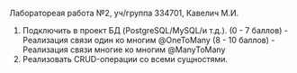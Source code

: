 
Лаборатореая работа №2, уч/группа 334701, Кавелич М.И.

1. Подключить в проект БД (PostgreSQL/MySQL/и т.д.).
 (0 - 7 баллов) - Реализация связи один ко многим @OneToMany
 (8 - 10 баллов) - Реализация связи многие ко многим @ManyToMany
 2. Реализовать CRUD-операции со всеми сущностями.
